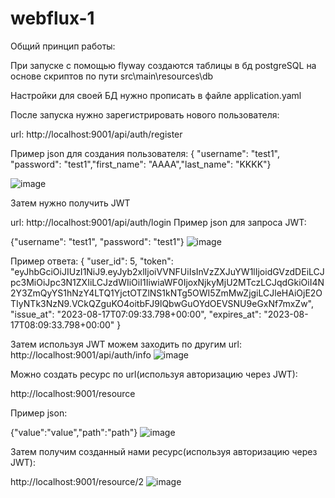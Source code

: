 # webflux-1
Общий принцип работы:

При запуске с помощью flyway создаются таблицы в бд postgreSQL на основе скриптов по пути src\main\resources\db

Настройки для своей БД нужно прописать в файле application.yaml

После запуска нужно зарегистрировать нового пользователя:

url: http://localhost:9001/api/auth/register

Пример json для создания пользователя: 
{ "username": "test1", "password": "test1","first_name": "AAAA","last_name": "KKKK"}

![image](https://github.com/Knouton/webflux-1/assets/19289934/d178c165-3551-4e6b-8e83-e2385a28f1d0)

Затем нужно получить JWT 

url: http://localhost:9001/api/auth/login
Пример json для запроса JWT: 

{"username": "test1", "password": "test1"}
![image](https://github.com/Knouton/webflux-1/assets/19289934/2a864b3c-e84f-48d6-a7a9-ca836d95b959)

Пример ответа:
{
    "user_id": 5,
    "token": "eyJhbGciOiJIUzI1NiJ9.eyJyb2xlIjoiVVNFUiIsInVzZXJuYW1lIjoidGVzdDEiLCJpc3MiOiJpc3N1ZXIiLCJzdWIiOiI1IiwiaWF0IjoxNjkyMjU2MTczLCJqdGkiOiI4N2Y3ZmQyYS1hNzY4LTQ1YjctOTZlNS1kNTg5OWI5ZmMwZjgiLCJleHAiOjE2OTIyNTk3NzN9.VCkQZguKO4oitbFJ9lQbwGuOYdOEVSNU9eGxNf7mxZw",
    "issue_at": "2023-08-17T07:09:33.798+00:00",
    "expires_at": "2023-08-17T08:09:33.798+00:00"
}

Затем используя JWT можем заходить по другим url:
http://localhost:9001/api/auth/info
![image](https://github.com/Knouton/webflux-1/assets/19289934/4a18bc50-8ed5-4e29-bae5-6ba2e7c9c95b)

Можно создать ресурс по url(используя авторизацию через JWT):

http://localhost:9001/resource

Пример json:

{"value":"value","path":"path"}
![image](https://github.com/Knouton/webflux-1/assets/19289934/dd12888a-f14a-40be-aefc-dedc1588d7de)

Затем получим созданный нами ресурс(используя авторизацию через JWT):

http://localhost:9001/resource/2
![image](https://github.com/Knouton/webflux-1/assets/19289934/fecd303d-bb38-4200-863d-f3293ccc9986)

